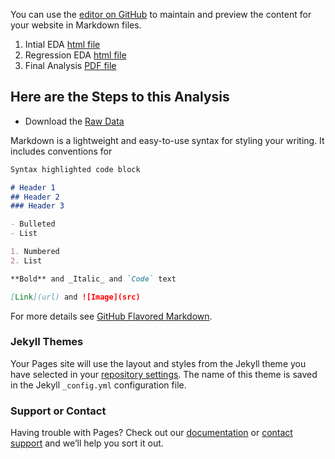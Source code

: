 
You can use the [editor on GitHub](https://github.com/analyticswithali/CEO-Compensation/edit/master/README.md) to maintain and preview the content for your website in Markdown files.

1. Intial EDA [html file](https://github.com/analyticswithali/CEO-Compensation/blob/master/ECON5100_project_data.csv)
2. Regression EDA [html file](https://github.com/analyticswithali/CEO-Compensation/blob/master/CEO%20Compensation%20regression%20analysis.Rmd)
3. Final Analysis [PDF file](https://github.com/analyticswithali/CEO-Compensation/blob/master/CEO%20Compensation%20Final%20Regression%20Analysis%20Paper.pdf)

## Here are the Steps to this Analysis
- Download the [Raw Data](https://github.com/analyticswithali/CEO-Compensation/edit/master/README.md)

Markdown is a lightweight and easy-to-use syntax for styling your writing. It includes conventions for

```markdown
Syntax highlighted code block

# Header 1
## Header 2
### Header 3

- Bulleted
- List

1. Numbered
2. List

**Bold** and _Italic_ and `Code` text

[Link](url) and ![Image](src)
```

For more details see [GitHub Flavored Markdown](https://guides.github.com/features/mastering-markdown/).

### Jekyll Themes

Your Pages site will use the layout and styles from the Jekyll theme you have selected in your [repository settings](https://github.com/analyticswithali/CEO-Compensation/settings). The name of this theme is saved in the Jekyll `_config.yml` configuration file.

### Support or Contact

Having trouble with Pages? Check out our [documentation](https://help.github.com/categories/github-pages-basics/) or [contact support](https://github.com/contact) and we’ll help you sort it out.
